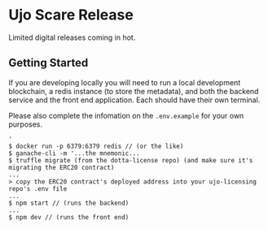 # Ujo Scare Release

Limited digital releases coming in hot.

## Getting Started

If you are developing locally you will need to run a local development blockchain, a redis instance (to store the metadata), and both the backend service and the front end application. Each should have their own terminal.

Please also complete the infomation on the `.env.example` for your own purposes.

```
'
$ docker run -p 6379:6379 redis // (or the like)
$ ganache-cli -m '...the mnemonic...
$ truffle migrate (from the dotta-license repo) (and make sure it's migrating the ERC20 contract)
...
> copy the ERC20 contract's deployed address into your ujo-licensing repo's .env file
...
$ npm start // (runs the backend)
...
$ npm dev // (runs the front end)
```

